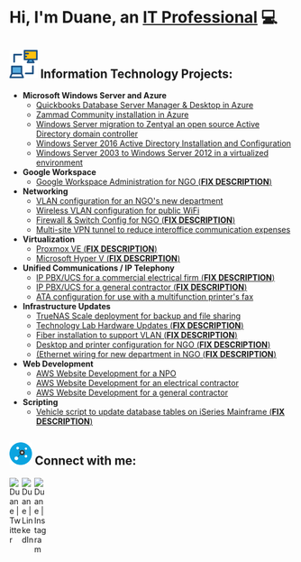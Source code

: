 # Hi, I'm Duane, an [IT Professional](https://www.linkedin.com/in/duane-george) :computer:
## <img width= "50px" src="assets/networking-monitor.svg" /> Information Technology Projects:
- **Microsoft Windows Server and Azure**
	- [Quickbooks Database Server Manager & Desktop in Azure](https://github.com/duanewg/Quickkbooks-Database-Server-Azure)
	- [Zammad Community installation in Azure](https://github.com/duanewg/zammad-community-on-azure)
	- [Windows Server migration to Zentyal an open source Active Directory domain controller](https://github.com/duanewg/windows-server-migration-to-zentyal)
	- [Windows Server 2016 Active Directory Installation and Configuration ]()
  	- [Windows Server 2003 to Windows Server 2012 in a virtualized environment](https://github.com/duanewg/project-page)
- **Google Workspace**
	- [Google Workspace Administration for NGO (**FIX DESCRIPTION**)]() 
- **Networking**
	- [VLAN configuration for an NGO's new department](https://github.com/duanewg/project-page)
	- [Wireless VLAN configuration for public WiFi](https://github.com/duanewg/project-page)
	- [Firewall & Switch Config for NGO (**FIX DESCRIPTION**)]()
	- [Multi-site VPN tunnel to reduce interoffice communication expenses
](https://github.com/duanewg/project-page)
- **Virtualization**
	- [Proxmox VE (**FIX DESCRIPTION**)]()
	- [Microsoft Hyper V (**FIX DESCRIPTION**)]() 
- **Unified Communications / IP Telephony**
	- [IP PBX/UCS for a commercial electrical firm (**FIX DESCRIPTION**)]()
	- [IP PBX/UCS for a general contractor (**FIX DESCRIPTION**)]()
	- [ATA configuration for use with a multifunction printer's fax]()
- **Infrastructure Updates**
	- [TrueNAS Scale deployment for backup and file sharing ]()
	- [Technology Lab Hardware Updates (**FIX DESCRIPTION**)](https://github.com/duanewg/project-page)
	- [Fiber installation to support VLAN (**FIX DESCRIPTION**)](https://github.com/duanewg/project-page)
   - [Desktop and printer configuration for NGO (**FIX DESCRIPTION**)]()
   - [(Ethernet wiring for new department in NGO (**FIX DESCRIPTION**)]()
- **Web Development**
  - [AWS Website Development for a NPO](https://github.com/duanewg/web-development-for-non-profit)
  - [AWS Website Development for an electrical contractor](https://github.com/duanewg/web-development-for-electrical-contractor)
  - [AWS Website Development for a general contractor](https://github.com/duanewg/web-development-for-general-contractor)
- **Scripting**
  - [Vehicle script to update database tables on iSeries Mainframe (**FIX DESCRIPTION**)](https://github.com/duanewg/project-page)


<h2> <img width="40px" src="assets/connect.svg" /> Connect with me:</h2>

[<img align="left" alt="Duane | Twitter" width="22px" src="https://skillicons.dev/icons?i=twitter" />][twitter]
[<img align="left" alt="Duane | LinkedIn" width="22px" src="https://skillicons.dev/icons?i=linkedin" />][linkedin]
[<img align="left" alt="Duane | Instagram" width="22px" src="https://skillicons.dev/icons?i=instagram" />][instagram]

[twitter]: https://twitter.com/duanegeorge
[instagram]: https://www.instagram.com/twinbrodarkdg
[linkedin]: https://linkedin.com/in/duane-george

